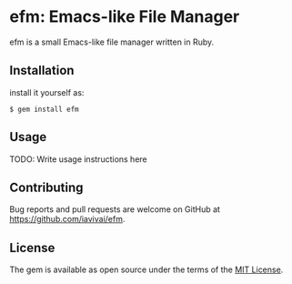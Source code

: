 # efm: Emacs-like File Manager

efm is a small Emacs-like file manager written in Ruby.

## Installation

install it yourself as:

    $ gem install efm

## Usage

TODO: Write usage instructions here

## Contributing

Bug reports and pull requests are welcome on GitHub at https://github.com/iavivai/efm.

## License

The gem is available as open source under the terms of the [MIT License](https://opensource.org/licenses/MIT).
